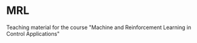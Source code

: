 # MRL
Teaching material for the course "Machine and Reinforcement Learning in Control Applications"
